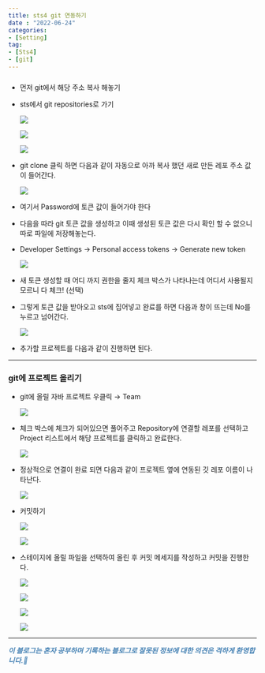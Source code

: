 ```yaml
---
title: sts4 git 연동하기
date : "2022-06-24"
categories:
- [Setting]
tag:
- [Sts4]
- [git]
---
```


### 

- 먼저 git에서  해당 주소 복사 해놓기
- sts에서 git repositories로 가기
    
    ![](/images/sts_git/Untitled.png)
    
    ![](/images/sts_git/Untitled%201.png)
    
    ![](/images/sts_git/Untitled%202.png)
    
- git clone 클릭 하면 다음과 같이 자동으로 아까 복사 했던 새로 만든 레포 주소 값이 들어간다.
    
    ![](/images/sts_git/Untitled%203.png)
    
- 여기서 Password에 토큰 값이 들어가야 한다
- 다음을 따라 git 토큰 값을 생성하고 이때 생성된 토큰 값은 다시 확인 할 수 없으니 따로 파일에 저장해놓는다.
- Developer Settings → Personal access tokens → Generate new token
    
    ![](/images/sts_git/Untitled%204.png)
    
- 새 토큰 생성할 때 어디 까지 권한을 줄지 체크 박스가 나타나는데 어디서 사용될지 모르니 다 체크! (선택)  
- 그렇게 토큰 값을 받아오고 sts에 집어넣고 완료를 하면 다음과 창이 뜨는데 No를 누르고 넘어간다.  
    
    ![](/images/sts_git/Untitled%205.png)
    
- 추가할 프로젝트를 다음과 같이 진행하면 된다.  

---

### git에 프로젝트 올리기

- git에 올릴 자바 프로젝트 우클릭 → Team  
    
    ![](/images/sts_git/Untitled%206.png)
    
- 체크 박스에 체크가 되어있으면 풀어주고 Repository에 연결할 레포를 선택하고 Project 리스트에서 해당 프로젝트를 클릭하고 완료한다.  
    
    ![](/images/sts_git/Untitled%207.png)
    
- 정상적으로 연결이 완료 되면 다음과 같이 프로젝트 옆에 연동된 깃 레포 이름이 나타난다.  
    
    ![](/images/sts_git/Untitled%208.png)
    
- 커밋하기
    
    ![](/images/sts_git/Untitled%209.png)
    
    ![](/images/sts_git/Untitled%2010.png)
    
- 스테이지에 올릴 파일을 선택하여 올린 후 커밋 메세지를 작성하고 커밋을 진행한다.
    
    ![](/images/sts_git/Untitled%2011.png)
    
    ![](/images/sts_git/Untitled%2012.png)
    
    ![](/images/sts_git/Untitled%2013.png)
    
    ![](/images/sts_git/Untitled%2014.png)


---

**_<span style="color:#4682B4;"> 이 블로그는 혼자 공부하며 기록하는 블로그로 잘못된 정보에 대한 의견은 격하게 환영합니다.🤩 </span>_**